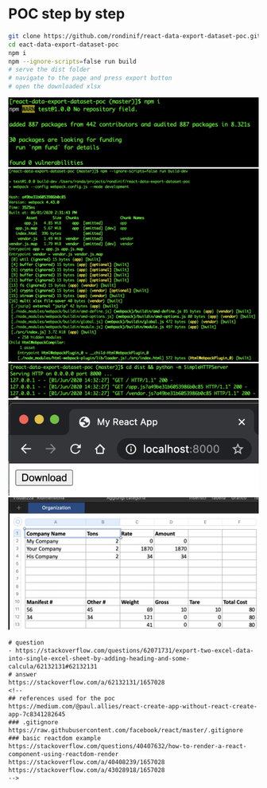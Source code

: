 #  POC step by step
``` zsh 
git clone https://github.com/rondinif/react-data-export-dataset-poc.git
cd eact-data-export-dataset-poc
npm i
npm --ignore-scripts=false run build
# serve the dist folder
# navigate to the page and press export button
# open the downloaded xlsx
```
![](./assets/install-deps.png)
![](./assets/build.png)
![](./assets/serve.png)
![](./assets/browse.png)
![](./assets/download-xlsx.png)
```
# question 
- https://stackoverflow.com/questions/62071731/export-two-excel-data-into-single-excel-sheet-by-adding-heading-and-some-calcula/62132131#62132131
# answer 
https://stackoverflow.com/a/62132131/1657028
<!-- 
## references used for the poc 
https://medium.com/@paul.allies/react-create-app-without-react-create-app-7c8341282645
### .gitignore
https://raw.githubusercontent.com/facebook/react/master/.gitignore
### basic reactdom example 
https://stackoverflow.com/questions/40407632/how-to-render-a-react-component-using-reactdom-render
https://stackoverflow.com/a/40408239/1657028
https://stackoverflow.com/a/43028918/1657028
-->